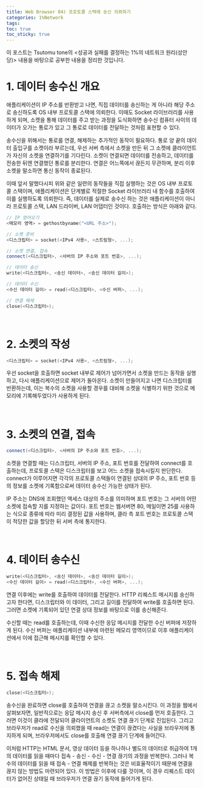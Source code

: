 ```yaml
---
title: Web Browser 04) 프로토콜 스택에 송신 의뢰하기
categories: 1%Network
tags: 
toc: true
toc_sticky: true
---
```


이 포스트는 Tsutomu tone의 <성공과 실패를 결정하는 1%의 네트워크 원리(성안당)> 내용을 바탕으로 공부한 내용을 정리한 것입니다. 

# **1. 데이터 송수신 개요**

애플리케이션이 IP 주소를 반환받고 나면, 직접 데이터를 송신하는 게 아니라 해당 주소로 송신하도록 OS 내부 프로토콜 스택에 의뢰한다. 이때도 Socket 라이브러리를 사용하게 되며, 소켓을 통해 데이터를 주고 받는 과정을 도식화하면 송수신 컴퓨터 사이의 데이터가 오가는 통로가 있고 그 통로로 데이터를 전달하는 것처럼 표현할 수 있다. 

송수신을 위해서는 통로를 연결, 해제하는 추가적인 동작이 필요하다. 통로 양 끝의 데이터 출입구를 소켓이라 부르는데, 우선 서버 측에서 소켓을 만든 뒤 그 소켓에 클라이언트가 자신의 소켓을 연결하기를 기다린다. 소켓이 연결되면 데이터를 전송하고, 데이터를 전송한 뒤엔 연결했던 통로를 분리한다. 연결은 어느쪽에서 끊든지 무관하며, 분리 이후 소켓을 말소하면 통신 동작이 종료된다. 

이때 앞서 말했다시피 위와 같은 일련의 동작들을 직접 실행하는 것은 OS 내부 프로토콜 스택이며, 애플리케이션은 단계별로 적절한 Socket 라이브러리 내 함수를 호출하여 이를 실행하도록 의뢰한다. 즉, 데이터를 실제로 송수신 하는 것은 애플리케이션이 아니라 프로토콜 스택, LAN 드라이버, LAN 어댑터인 것이다. 호출하는 방식은 아래와 같다. 

```c++
// IP 얻어오기
<메모리 영역> = gethostbyname("<URL 주소>");

// 소켓 준비
<디스크립터> = socket(<IPv4 사용>, <스트림형>, ...);

// 소켓 연결, 접속
connect(<디스크립터>, <서버의 IP 주소와 포트 번호>, ...);

// 데이터 송신
write(<디스크립터>, <송신 데이터>, <송신 데이터 길이>);

// 데이터 수신
<수신 데이터 길이> = read(<디스크립터>, <수신 버퍼>, ...);

// 연결 해제
close(<디스크립터>);
```

<br/>

# **2. 소켓의 작성**

```c++
<디스크립터> = socket(<IPv4 사용>, <스트림형>, ...);
```

우선 socket을 호출하면 socket 내부로 제어가 넘어가면서 소켓을 만드는 동작을 실행하고, 다시 애플리케이션으로 제어가 돌아온다. 소켓이 만들어지고 나면 디스크립터를 반환하는데, 이는 복수의 소켓을 사용할 경우를 대비해 소켓을 식별하기 위한 것으로 메모리에 기록해두었다가 사용하게 된다. 

<br/>

# **3. 소켓의 연결, 접속**

```c++
connect(<디스크립터>, <서버의 IP 주소와 포트 번호>, ...);
```
소켓을 연결할 때는 디스크립터, 서버의 IP 주소, 포트 번호를 전달하여 connect를 호출하는데, 프로토콜 스택은 디스크립터를 보고 어느 소켓을 접속시킬지 판단한다. connect가 이루어지면 각각의 프로토콜 스택들이 연결된 상대의 IP 주소, 포트 번호 등의 정보를 소켓에 기록함으로써 데이터 송수신 가능한 상태가 된다.

IP 주소는 DNS에 조회했던 액세스 대상의 주소를 의미하며 포트 번호는 그 서버의 어떤 소켓에 접속할 지를 지정하는 값이다. 포트 번호는 웹서버면 80, 메일이면 25를 사용하는 식으로 종류에 따라 미리 결정된 값을 사용하며, 클라 측 포트 번호는 프로토콜 스택이 적당한 값을 할당한 뒤 서버 측에 통지한다. 

<br/>

# **4. 데이터 송수신**

```c++
write(<디스크립터>, <송신 데이터>, <송신 데이터 길이>);
<수신 데이터 길이> = read(<디스크립터>, <수신 버퍼>, ...);
```

연결 이후에는 write를 호출하여 데이터를 전달한다. HTTP 리퀘스트 메시지를 송신하고자 한다면, 디스크립터와 이 데이터, 그리고 길이를 전달하여 write를 호출하면 된다. 그러면 소켓에 기록되어 있던 연결 상대 정보를 바탕으로 이를 송신해준다. 

수신할 때는 read를 호출하는데, 이때 수신한 응답 메시지를 전달한 수신 버퍼에 저장하게 된다. 수신 버퍼는 애플리케이션 내부에 마련된 메모리 영역이므로 이후 애플리케이션에서 이에 접근해 메시지를 확인할 수 있다. 

<br/>

# **5. 접속 해제**

```c++
close(<디스크립터>);
```
송수신을 완료하면 close를 호출하여 연결을 끊고 소켓을 말소시킨다. 이 과정을 웹에서 살펴보자면, 일반적으로는 응답 메시지 송신 후 서버측에서 close를 먼저 호출한다. 그러면 이것이 클라에 전달되어 클라이언트의 소켓도 연결 끊기 단계로 진입된다. 그리고 브라우저가 read로 수신을 의뢰했을 때 read는 연결이 끊겼다는 사실을 브라우저에 통지하게 되며, 브라우저에서도 close를 호출해 연결 끊기 단계에 들어간다. 

이처럼 HTTP는 HTML 문서, 영상 데이터 등을 하나하나 별도의 데이터로 취급하여 1개의 데이터를 읽을 때마다 접속 - 송신 - 수신 - 연결 끊기의 과정을 반복한다. 그러나 복수의 데이터를 읽을 때 접속 - 연결 해제를 반복하는 것은 비효율적이기 때문에 연결을 끊지 않는 방법도 마련되어 있다. 이 방법은 이후에 다룰 것이며, 이 경우 리퀘스트 데이터가 없어진 상태일 때 브라우저가 연결 끊기 동작에 들어가게 된다. 